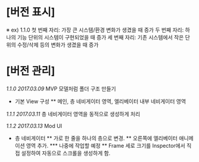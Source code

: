# [버전 표시]
※ ex) 1.1.0
첫 번째 자리: 가장 큰 시스템/환경 변화가 생겼을 때 증가
두 번째 자리: 하나의 기능 단위의 시스템이 구현되었을 때 증가
세 번째 자리: 기존 시스템에서 작은 단위의 수정/삭제 등의 변화가 생겼을 때 증가

# [버전 관리]
_1.1.0 2017.03.09_
MVP 모델처럼 폴더 구조 만들기
* 기본 View 구성
** 메인, 층 네비게이터 영역, 엘리베이터 내부 네비게이터 영역

_1.1.1 2017.03.11_
층 네비게이터 영역을 동적으로 생성하게 처리

_1.1.2 2017.03.13_
Mod UI
* 층 네비게이터
** 가로 한 줄을 하나의 층으로 변경.
** 오른쪽에 엘리베이터 애니메이션 영역 추가.
*** 나중에 작업할 예정
** Frame 세로 크기를 Inspector에서 직접 설정하여 자동으로 스크롤을 생성하게 함.
